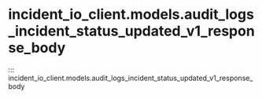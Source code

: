 # incident_io_client.models.audit_logs_incident_status_updated_v1_response_body

::: incident_io_client.models.audit_logs_incident_status_updated_v1_response_body

